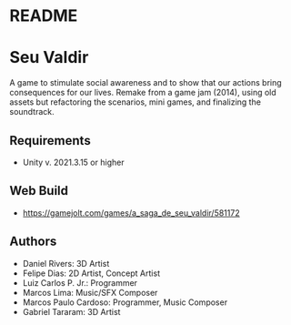 # README #

# Seu Valdir

A game to stimulate social awareness and to show that our actions bring consequences for our lives.
Remake from a game jam (2014), using old assets but refactoring the scenarios, mini games, and finalizing the soundtrack.

## Requirements

- Unity v. 2021.3.15 or higher

## Web Build

- https://gamejolt.com/games/a_saga_de_seu_valdir/581172

## Authors

* Daniel Rivers: 3D Artist
* Felipe Dias: 2D Artist, Concept Artist
* Luiz Carlos P. Jr.: Programmer
* Marcos Lima: Music/SFX Composer
* Marcos Paulo Cardoso: Programmer, Music Composer
* Gabriel Tararam: 3D Artist
